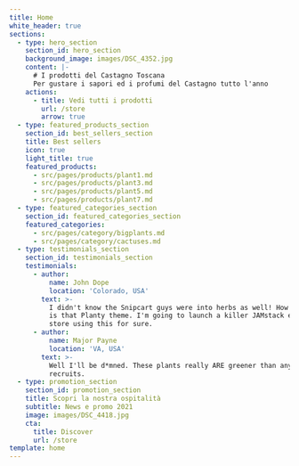 ```yaml
---
title: Home
white_header: true
sections:
  - type: hero_section
    section_id: hero_section
    background_image: images/DSC_4352.jpg
    content: |-
      # I prodotti del Castagno Toscana
      Per gustare i sapori ed i profumi del Castagno tutto l'anno
    actions:
      - title: Vedi tutti i prodotti
        url: /store
        arrow: true
  - type: featured_products_section
    section_id: best_sellers_section
    title: Best sellers
    icon: true
    light_title: true
    featured_products:
      - src/pages/products/plant1.md
      - src/pages/products/plant3.md
      - src/pages/products/plant5.md
      - src/pages/products/plant7.md
  - type: featured_categories_section
    section_id: featured_categories_section
    featured_categories:
      - src/pages/category/bigplants.md
      - src/pages/category/cactuses.md
  - type: testimonials_section
    section_id: testimonials_section
    testimonials:
      - author:
          name: John Dope
          location: 'Colorado, USA'
        text: >-
          I didn't know the Snipcart guys were into herbs as well! How beautiful
          is that Planty theme. I'm going to launch a killer JAMstack e-commerce
          store using this for sure.
      - author:
          name: Major Payne
          location: 'VA, USA'
        text: >-
          Well I'll be d*mned. These plants really ARE greener than any of my
          recruits.
  - type: promotion_section
    section_id: promotion_section
    title: Scopri la nostra ospitalità
    subtitle: News e promo 2021
    image: images/DSC_4418.jpg
    cta:
      title: Discover
      url: /store
template: home
---
```

